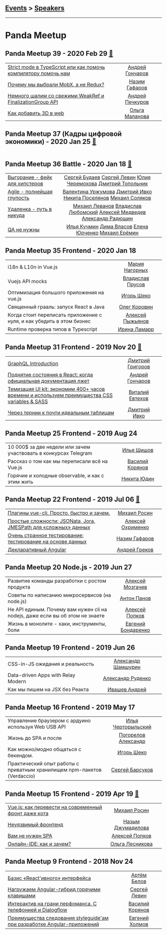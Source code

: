 ## [Events](../README.md) > [Speakers](../speakers.md)
---

# Panda Meetup

## Panda Meetup 39 - 2020 Feb 29 [:movie_camera:](https://youtu.be/NnOwgRgdBII)
| | | |
| --- | :---: | --- |
| [Strict mode в TypeScript или как помочь компилятору помочь нам](https://youtu.be/9Hg87HVhXvg)  |  [Андрей Гончаров](../../speakers/Андрей%20Гончаров.md)  |    |
| [Почему мы выбрали MobX, а не Redux?](https://youtu.be/629ZhWebKzs)  |  [Назим Гафаров](../../speakers/Назим%20Гафаров.md)  |    |
| [Немного шалим со свежими WeakRef и FinalizationGroup API](https://youtu.be/B5NKrSqI4q4)  |  [Андрей Печкуров](../../speakers/Андрей%20Печкуров.md)  |    |
| [Как добавить 3D в web](https://youtu.be/r00wlzjCkSY)  |  [Ольга Маланова](../../speakers/Ольга%20Маланова.md)  |    |
## Panda Meetup 37 (Кадры цифровой экономики) - 2020 Jan 25 [:movie_camera:](https://www.youtube.com/watch?v=M82drqlsXaQ)
| | | |
| --- | :---: | --- |
## Panda Meetup 36 Battle - 2020 Jan 18 [:movie_camera:](https://www.youtube.com/watch?v=1pwx8LDjve0)
| | | |
| --- | :---: | --- |
| [Выгорание - фейк для хипстеров](https://www.youtube.com/watch?v=1pwx8LDjve0)  |  [Сергей Будаев](../../speakers/Сергей%20Будаев.md)  [Сергей Левин](../../speakers/Сергей%20Левин.md)  [Юлия Черемохова](../../speakers/Юлия%20Черемохова.md)  [Дмитрий Топольник](../../speakers/Дмитрий%20Топольник.md)  |    |
| [Agile - полнейшая глупость](https://www.youtube.com/watch?v=1pwx8LDjve0)  |  [Валентина Уржумова](../../speakers/Валентина%20Уржумова.md)  [Дмитрий Ивко](../../speakers/Дмитрий%20Ивко.md)  [Никита Поселянов](../../speakers/Никита%20Поселянов.md)  [Михаил Соляков](../../speakers/Михаил%20Соляков.md)  |    |
| [Удаленка - путь в никуда](https://www.youtube.com/watch?v=1pwx8LDjve0)  |  [Михаил Леванов](../../speakers/Михаил%20Леванов.md)  [Владислав Любомский](../../speakers/Владислав%20Любомский.md)  [Алексей Медведев](../../speakers/Алексей%20Медведев.md)  [Александр Радюшин](../../speakers/Александр%20Радюшин.md)  |    |
| [QA не нужны](https://www.youtube.com/watch?v=1pwx8LDjve0)  |  [Илья Кучмин](../../speakers/Илья%20Кучмин.md)  [Дима Власов](../../speakers/Дима%20Власов.md)  [Елена Юрченко](../../speakers/Елена%20Юрченко.md)  [Михаил Ерёмин](../../speakers/Михаил%20Ерёмин.md)  |    |
## Panda Meetup 35 Frontend - 2020 Jan 18 
| | | |
| --- | :---: | --- |
| i18n &amp; L10n in Vue.js  |  [Мария Нагорных](../../speakers/Мария%20Нагорных.md)  |    |
| Vuejs API mocks  |  [Владислав Прусов](../../speakers/Владислав%20Прусов.md)  |    |
| Оптимизация большого приложения на vue.js  |  [Игорь Шеко](../../speakers/Игорь%20Шеко.md)  |    |
| Священный грааль: запуск React в Java  |  [Олег Коровин](../../speakers/Олег%20Коровин.md)  |    |
| Когда стоит переписать приложение с нуля, и как убедить в этом бизнес  |  [Алексей Пыжьянов](../../speakers/Алексей%20Пыжьянов.md)  |    |
| Runtime проверка типов в Typescript  |  [Ирина Ламарр](../../speakers/Ирина%20Ламарр.md)  |    |
## Panda Meetup 31 Frontend - 2019 Nov 20 [:movie_camera:](https://www.youtube.com/playlist?list=PLpFuVynD9rDkrDAL2jg1rhay0rbzMWDjW)
| | | |
| --- | :---: | --- |
| [GraphQL Introduction](https://www.youtube.com/watch?v=mkjvBYTAaXs)  |  [Дмитрий Григоров](../../speakers/Дмитрий%20Григоров.md)  |    |
| [Поднятие состояния в React: когда официальная документация лжет](https://www.youtube.com/watch?v=xFQf7ULcaT8)  |  [Андрей Гончаров](../../speakers/Андрей%20Гончаров.md)  |    |
| [Темизация UI kit: экономим 400+ часов времени и используем преимущества CSS variables &amp; SASS](https://www.youtube.com/watch?v=Gd42g6QomUk)  |  [Виталий Евтехов](../../speakers/Виталий%20Евтехов.md)  |    |
| [Через тернии к почти идеальным таблицам](https://www.youtube.com/watch?v=44kyPm0S4_4)  |  [Дмитрий Ивко](../../speakers/Дмитрий%20Ивко.md)  |    |
## Panda Meetup 25 Frontend - 2019 Aug 24 
| | | |
| --- | :---: | --- |
| 10 000$ за две недели или зачем участвовать в конкурсах Telegram  |  [Илья Шишов](../../speakers/Илья%20Шишов.md)  |    |
| Рассказ о том как мы переписали всё на Vue.js  |  [Василий Корянов](../../speakers/Василий%20Корянов.md)  |    |
| Горячие и холодные observable, и как с этим жить  |  [Никита Юдин](../../speakers/Никита%20Юдин.md)  |    |
## Panda Meetup 22 Frontend - 2019 Jul 06 [:movie_camera:](https://www.youtube.com/playlist?list=PLknJ4Vr6efQGs2U0c5-jf1VwOaDs-arGq)
| | | |
| --- | :---: | --- |
| [Плагины vue-cli. Просто, быстро и зачем.](https://www.youtube.com/watch?v=cHVhSSCC89E)  |  [Михаил Росин](../../speakers/Михаил%20Росин.md)  |    |
| [Простые сложности: JSONata, Jora, JMESPath для «сложных» данных](https://www.youtube.com/watch?v=s0qYCtBVLEI)  |  [Алексей Охрименко](../../speakers/Алексей%20Охрименко.md)  |    |
| [Очень странное тестирование: тестирование на основе данных](https://www.youtube.com/watch?v=pAKapxZ9fak)  |  [Назим Гафаров](../../speakers/Назим%20Гафаров.md)  |    |
| [Декларативный Angular](https://www.youtube.com/watch?v=WTFeZNk6PSw)  |  [Андрей Греков](../../speakers/Андрей%20Греков.md)  |    |
## Panda Meetup 20 Node.js - 2019 Jun 27 
| | | |
| --- | :---: | --- |
| Развитие команды разработки с ростом продукта  |  [Алексей Мозгачев](../../speakers/Алексей%20Мозгачев.md)  |    |
| Советы по написанию микросервисов (на node.js)  |  [Антон Панов](../../speakers/Антон%20Панов.md)  |    |
| Не API единым. Почему вам нужен cli на nodejs, даже если вы об этом не знаете  |  [Алексей Попков](../../speakers/Алексей%20Попков.md)  |    |
| Жизнь в монолите - хаки, инструменты, боли  |  [Евгений Бондаренко](../../speakers/Евгений%20Бондаренко.md)  |    |
## Panda Meetup 19 Frontend - 2019 Jun 26 
| | | |
| --- | :---: | --- |
| CSS-in-JS ожидания и реальность  |  [Александр Шамшурин](../../speakers/Александр%20Шамшурин.md)  |    |
| Data-driven Apps with Relay Modern  |  [Александр Руденко](../../speakers/Александр%20Руденко.md)  |    |
| Как мы пишем на JSX без Реакта  |  [Ивашев Андрей](../../speakers/Ивашев%20Андрей.md)  |    |
## Panda Meetup 16 Frontend - 2019 May 17 
| | | |
| --- | :---: | --- |
| Управление браузером с ардуино используя Web USB API  |  [Илья Черторыльский](../../speakers/Илья%20Черторыльский.md)  |    |
| Жизнь до SPA и после  |  [Погорелов Александр](../../speakers/Погорелов%20Александр.md)  |    |
| Как можно&#x2F;модно общаться с бекендом.  |  [Игорь Шеко](../../speakers/Игорь%20Шеко.md)  |    |
| Практический опыт работы с приватным хранилищем npm-пакетов (Verdaccio)  |  [Сергей Барсуков](../../speakers/Сергей%20Барсуков.md)  |    |
## Panda Meetup 15 Frontend - 2019 Apr 19 [:movie_camera:](https://www.youtube.com/playlist?list=PLaYNFbPr2bsKPBECGSeE_hHCiOAPNnLPI)
| | | |
| --- | :---: | --- |
| [Vue.js: как перевести на современный фронт даже кота](https://www.youtube.com/watch?v=XcfolCa3hcw)  |  [Михаил Росин](../../speakers/Михаил%20Росин.md)  |    |
| [Неуязвимый фронтенд](https://www.youtube.com/watch?v=tvnoPsRW42k)  |  [Назым Джумадилова](../../speakers/Назым%20Джумадилова.md)  |    |
| [Вам не нужен SPA](https://www.youtube.com/watch?v=S1jv4o759gg)  |  [Алексей Попков](../../speakers/Алексей%20Попков.md)  |    |
| [Онлайн-IDE: как и зачем?](https://www.youtube.com/watch?v=XlKd9_Oe0WE)  |  [Ольга Лесникова](../../speakers/Ольга%20Лесникова.md)  |    |
## Panda Meetup 9 Frontend - 2018 Nov 24 
| | | |
| --- | :---: | --- |
| [Базис «React&#39;ивного» интерфейса](https://www.youtube.com/watch?v=gbmjVxb3qqo)  |  [Артём Белов](../../speakers/Артём%20Белов.md)  |    |
| [Нагружаем Angular-гибрид горячими клавишами](https://www.youtube.com/watch?v=K5RJOH93VFA)  |  [Сергей Левин](../../speakers/Сергей%20Левин.md)  |    |
| [Интерактив на грани перфоманса. С телефонией и Dialogflow](https://www.youtube.com/watch?v=35Sq0xkc3O0)  |  [Василий Корянов](../../speakers/Василий%20Корянов.md)  |    |
| [Преимущества следования styleguide&#39;ам при разработке Angular-приложений](https://www.youtube.com/watch?v=0WHW37Wif54)  |  [Евгений Холмов](../../speakers/Евгений%20Холмов.md)  |    |
